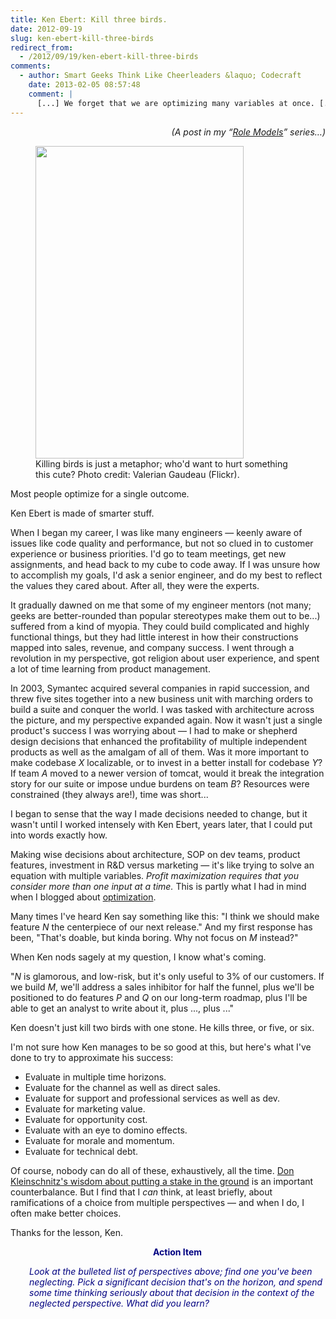 ```yaml
---
title: Ken Ebert: Kill three birds.
date: 2012-09-19
slug: ken-ebert-kill-three-birds
redirect_from:
  - /2012/09/19/ken-ebert-kill-three-birds
comments:
  - author: Smart Geeks Think Like Cheerleaders &laquo; Codecraft
    date: 2013-02-05 08:57:48
    comment: |
      [...] We forget that we are optimizing many variables at once. [...]
---
```

<p style="text-align:right;"><em>(A post in my “<a href="/category/role-models/">Role Models</a>” series…)</em></p>


<figure><img title="three birds" src="http://farm4.staticflickr.com/3074/2964654279_301b98257f.jpg" alt="" width="333" height="500" /><figcaption>Killing birds is just a metaphor; who'd want to hurt something this cute? Photo credit: Valerian Gaudeau (Flickr).</figcaption></figure>

Most people optimize for a single outcome.

Ken Ebert is made of smarter stuff.

When I began my career, I was like many engineers &mdash; keenly aware of issues like code quality and performance, but not so clued in to customer experience or business priorities. I'd go to team meetings, get new assignments, and head back to my cube to code away. If I was unsure how to accomplish my goals, I'd ask a senior engineer, and do my best to reflect the values they cared about. After all, they were the experts.

It gradually dawned on me that some of my engineer mentors (not many; geeks are better-rounded than popular stereotypes make them out to be...) suffered from a kind of myopia. They could build complicated and highly functional things, but they had little interest in how their constructions mapped into sales, revenue, and company success. I went through a revolution in my perspective, got religion about user experience, and spent a lot of time learning from product management.

In 2003, Symantec acquired several companies in rapid succession, and threw five sites together into a new business unit with marching orders to build a suite and conquer the world. I was tasked with architecture across the picture, and my perspective expanded again. Now it wasn't just a single product's success I was worrying about &mdash; I had to make or shepherd design decisions that enhanced the profitability of multiple independent products as well as the amalgam of all of them. Was it more important to make codebase <em>X</em> localizable, or to invest in a better install for codebase <em>Y</em>? If team <em>A</em> moved to a newer version of tomcat, would it break the integration story for our suite or impose undue burdens on team <em>B</em>? Resources were constrained (they always are!), time was short...

I began to sense that the way I made decisions needed to change, but it wasn't until I worked intensely with Ken Ebert, years later, that I could put into words exactly how.

Making wise decisions about architecture, SOP on dev teams, product features, investment in R&D versus marketing &mdash; it's like trying to solve an equation with multiple variables. <em>Profit maximization requires that you consider more than one input at a time. </em>This is partly what I had in mind when I blogged about <a title="Good Code Is Balanced" href="good-code-is-optimized.md">optimization</a>.

Many times I've heard Ken say something like this: "I think we should make feature <em>N</em> the centerpiece of our next release." And my first response has been, "That's doable, but kinda boring. Why not focus on <em>M</em> instead?"

When Ken nods sagely at my question, I know what's coming.

"<em>N</em> is glamorous, and low-risk, but it's only useful to 3% of our customers. If we build <em>M</em>, we'll address a sales inhibitor for half the funnel, plus we'll be positioned to do features <em>P</em> and <em>Q</em> on our long-term roadmap, plus I'll be able to get an analyst to write about it, plus ..., plus ..."

Ken doesn't just kill two birds with one stone. He kills three, or five, or six.

I'm not sure how Ken manages to be so good at this, but here's what I've done to try to approximate his success:
<ul>
	<li>Evaluate in multiple time horizons.</li>
	<li>Evaluate for the channel as well as direct sales.</li>
	<li>Evaluate for support and professional services as well as dev.</li>
	<li>Evaluate for marketing value.</li>
	<li>Evaluate for opportunity cost.</li>
	<li>Evaluate with an eye to domino effects.</li>
	<li>Evaluate for morale and momentum.</li>
	<li>Evaluate for technical debt.</li>
</ul>
Of course, nobody can do all of these, exhaustively, all the time. <a title="Don Kleinschnitz: Put a stake in the ground." href="don-kleinschnitz-stake.md">Don Kleinschnitz's wisdom about putting a stake in the ground</a> is an important counterbalance. But I find that I <em>can</em> think, at least briefly, about ramifications of a choice from multiple perspectives &mdash; and when I do, I often make better choices.

Thanks for the lesson, Ken.
<p style="padding-left:30px;text-align:center;"><strong><span style="color:#000080;">Action Item</span></strong></p>
<p style="padding-left:30px;"><em><span style="color:#000080;">Look at the bulleted list of perspectives above; find one you've been neglecting. Pick a significant decision that's on the horizon, and spend some time thinking seriously about that decision in the context of the neglected perspective. What did you learn?</span></em></p>
